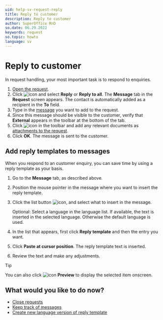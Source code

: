 ```yaml
---
uid: help-sv-request-reply
title: Reply to customer
description: Reply to customer
author: SuperOffice RnD
so.date: 06.29.2022
keywords: request
so.topic: howto
language: sv
---
```


# Reply to customer

In request handling, your most important task is to respond to enquiries.

1. [Open the request][1].
2. Click ![icon][img1] and select **Reply** or **Reply to all**. The **Message** tab in the **Request** screen appears. The contact is automatically added as a recipient in the **To** field.
3. Type in the [message][2] you want to add to the request.
4. Since this message should be visible to the customer, verify that **External** appears in the toolbar at the bottom of the tab.
5. Click ![icon][img2] in the toolbar and add any relevant documents as [attachments to the request][2].
6. Click **OK**. The message is sent to the customer.

## Add reply templates to messages

When you respond to an customer enquiry, you can save time by using a reply template as your basis.

1. Go to the **Message** tab, as described above.

2. Position the mouse pointer in the message where you want to insert the reply template.

3. Click the list button ![icon][img3], and select what to insert in the message.

    Optional: Select a language in the language list. If available, the text is inserted in the selected language. Otherwise the default language is used.

4. In the list that appears, first click **Reply template** and then the entry you want.

5. Click **Paste at cursor position**. The reply template text is inserted.

6. Review the text and make any adjustments.

> [!TIP]
> You can also click ![icon][img4] **Preview** to display the selected item onscreen.

## What would you like to do now?

* [Close requests][3]
* [Keep track of messages][4]
* [Create new language version of reply template][5]

<!-- Referenced links -->
[1]: ../index.md#open
[2]: create.md#message
[3]: close.md
[4]: flag-message.md
[5]: ../../../service/reply-templates/learn/new-language.md

<!-- Referenced images -->
[img1]: ../../../../media/icons/btn-menu.png
[img2]: ../../../../media/icons/service/msg-attachment.png
[img3]: ../../../../../common/icons/dropdown-arrow.png
[img4]: ../../../../../common/icons/search-icon-black.png

